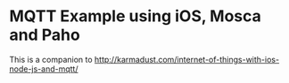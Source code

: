# MQTT Example using iOS, Mosca and Paho #

This is a companion to http://karmadust.com/internet-of-things-with-ios-node-js-and-mqtt/
